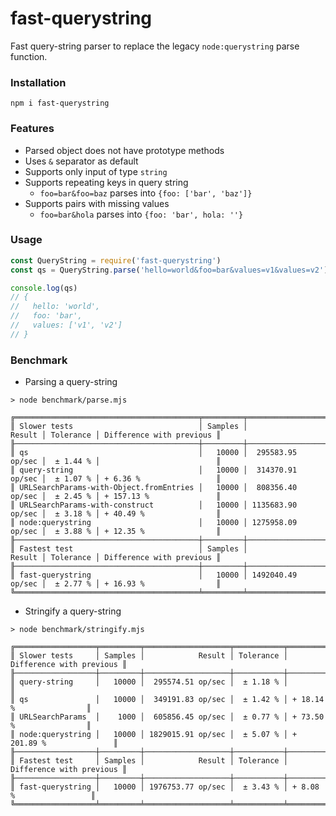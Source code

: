 # fast-querystring

Fast query-string parser to replace the legacy `node:querystring` parse function.

### Installation

```
npm i fast-querystring
```

### Features

- Parsed object does not have prototype methods
- Uses `&` separator as default
- Supports only input of type `string`
- Supports repeating keys in query string
  - `foo=bar&foo=baz` parses into `{foo: ['bar', 'baz']}`
- Supports pairs with missing values
  - `foo=bar&hola` parses into `{foo: 'bar', hola: ''}`

### Usage

```javascript
const QueryString = require('fast-querystring')
const qs = QueryString.parse('hello=world&foo=bar&values=v1&values=v2')

console.log(qs)
// {
//   hello: 'world',
//   foo: 'bar',
//   values: ['v1', 'v2']
// }
```

### Benchmark

- Parsing a query-string

```
> node benchmark/parse.mjs

╔═════════════════════════════════════════╤═════════╤═══════════════════╤═══════════╤══════════════════════════╗
║ Slower tests                            │ Samples │            Result │ Tolerance │ Difference with previous ║
╟─────────────────────────────────────────┼─────────┼───────────────────┼───────────┼──────────────────────────╢
║ qs                                      │   10000 │  295583.95 op/sec │  ± 1.44 % │                          ║
║ query-string                            │   10000 │  314370.91 op/sec │  ± 1.07 % │ + 6.36 %                 ║
║ URLSearchParams-with-Object.fromEntries │   10000 │  808356.40 op/sec │  ± 2.45 % │ + 157.13 %               ║
║ URLSearchParams-with-construct          │   10000 │ 1135683.90 op/sec │  ± 3.18 % │ + 40.49 %                ║
║ node:querystring                        │   10000 │ 1275958.09 op/sec │  ± 3.88 % │ + 12.35 %                ║
╟─────────────────────────────────────────┼─────────┼───────────────────┼───────────┼──────────────────────────╢
║ Fastest test                            │ Samples │            Result │ Tolerance │ Difference with previous ║
╟─────────────────────────────────────────┼─────────┼───────────────────┼───────────┼──────────────────────────╢
║ fast-querystring                        │   10000 │ 1492040.49 op/sec │  ± 2.77 % │ + 16.93 %                ║
╚═════════════════════════════════════════╧═════════╧═══════════════════╧═══════════╧══════════════════════════╝
```

- Stringify a query-string

```
> node benchmark/stringify.mjs

╔══════════════════╤═════════╤═══════════════════╤═══════════╤══════════════════════════╗
║ Slower tests     │ Samples │            Result │ Tolerance │ Difference with previous ║
╟──────────────────┼─────────┼───────────────────┼───────────┼──────────────────────────╢
║ query-string     │   10000 │  295574.51 op/sec │  ± 1.18 % │                          ║
║ qs               │   10000 │  349191.83 op/sec │  ± 1.42 % │ + 18.14 %                ║
║ URLSearchParams  │    1000 │  605856.45 op/sec │  ± 0.77 % │ + 73.50 %                ║
║ node:querystring │   10000 │ 1829015.91 op/sec │  ± 5.07 % │ + 201.89 %               ║
╟──────────────────┼─────────┼───────────────────┼───────────┼──────────────────────────╢
║ Fastest test     │ Samples │            Result │ Tolerance │ Difference with previous ║
╟──────────────────┼─────────┼───────────────────┼───────────┼──────────────────────────╢
║ fast-querystring │   10000 │ 1976753.77 op/sec │  ± 3.43 % │ + 8.08 %                 ║
╚══════════════════╧═════════╧═══════════════════╧═══════════╧══════════════════════════╝
```
